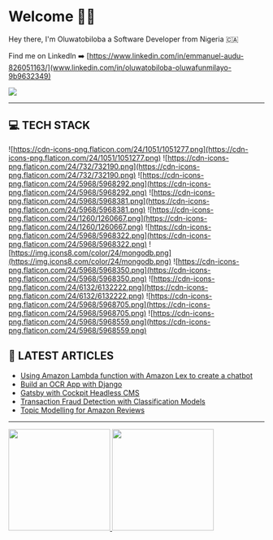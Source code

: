 # Welcome 👋🏿

Hey there, I'm Oluwatobiloba a Software Developer from Nigeria 🇨🇦	

Find me on LinkedIn ➡️ [https://www.linkedin.com/in/emmanuel-audu-826051163/](www.linkedin.com/in/oluwatobiloba-oluwafunmilayo-9b9632349)

<img src="https://media-exp1.licdn.com/dms/image/C4D16AQF4UQpsJ_2vdQ/profile-displaybackgroundimage-shrink_350_1400/0/1623272611188?e=2147483647&v=beta&t=JlNK3nuHS95IxBuB0qpQqdGZ6J6P8wmcBWvnkvOLXxc"/>

---

## 💻 TECH STACK

![https://cdn-icons-png.flaticon.com/24/1051/1051277.png](https://cdn-icons-png.flaticon.com/24/1051/1051277.png)
![https://cdn-icons-png.flaticon.com/24/732/732190.png](https://cdn-icons-png.flaticon.com/24/732/732190.png)
![https://cdn-icons-png.flaticon.com/24/5968/5968292.png](https://cdn-icons-png.flaticon.com/24/5968/5968292.png)
![https://cdn-icons-png.flaticon.com/24/5968/5968381.png](https://cdn-icons-png.flaticon.com/24/5968/5968381.png)
![https://cdn-icons-png.flaticon.com/24/1260/1260667.png](https://cdn-icons-png.flaticon.com/24/1260/1260667.png)
![https://cdn-icons-png.flaticon.com/24/5968/5968322.png](https://cdn-icons-png.flaticon.com/24/5968/5968322.png)
![https://img.icons8.com/color/24/mongodb.png](https://img.icons8.com/color/24/mongodb.png)
![https://cdn-icons-png.flaticon.com/24/5968/5968350.png](https://cdn-icons-png.flaticon.com/24/5968/5968350.png)
![https://cdn-icons-png.flaticon.com/24/6132/6132222.png](https://cdn-icons-png.flaticon.com/24/6132/6132222.png)
![https://cdn-icons-png.flaticon.com/24/5968/5968705.png](https://cdn-icons-png.flaticon.com/24/5968/5968705.png)
![https://cdn-icons-png.flaticon.com/24/5968/5968559.png](https://cdn-icons-png.flaticon.com/24/5968/5968559.png)


## 📝 LATEST ARTICLES

<!-- BLOG-POST-LIST:START -->
- [Using Amazon Lambda function with Amazon Lex to create a chatbot](https://medium.com/@kole-audu/using-amazon-lambda-function-with-amazon-lex-to-create-a-chatbot-f0f8975fc8bb)
- [Build an OCR App with Django](https://medium.com/@kole-audu/build-an-ocr-app-with-django-2637f7c969c)
- [Gatsby with Cockpit Headless CMS](https://medium.com/@kole-audu/gatsby-with-cockpit-headless-cms-9b20a52f8743)
- [Transaction Fraud Detection with Classification Models](https://medium.com/geekculture/transaction-fraud-detection-with-classification-models-e32cf075f13a)
- [Topic Modelling for Amazon Reviews](https://medium.com/geekculture/topic-modelling-for-amazon-review-9a06327f105a)
<!-- BLOG-POST-LIST:END -->

---


<a href="https://github.com/Emmanuel96">
  <img height="200px" src="https://github-readme-stats.vercel.app/api?username=oluwateezzy" />
</a>
<a href="https://github.com/Emmanuel96">
  <img height="200px" src="https://github-readme-stats.vercel.app/api/top-langs/?username=oluwateezzy" />
</a>
